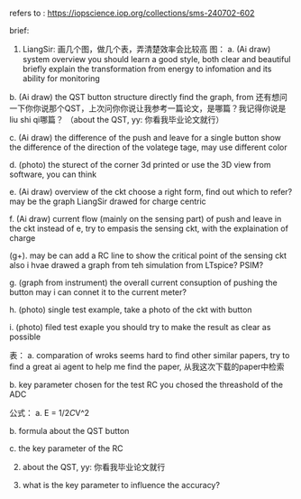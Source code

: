 
refers to : https://iopscience.iop.org/collections/sms-240702-602

brief: 



1. LiangSir: 画几个图，做几个表，弄清楚效率会比较高
图：
a. (Ai draw) system overview
you should learn a good style, both clear and beautiful
briefly explain the transformation from energy to infomation and its ability for monitoring

b. (Ai draw) the QST button structure
directly find the graph, from 
还有想问一下你你说那个QST，上次问你你说让我参考一篇论文，是哪篇？我记得你说是 liu shi qi哪篇？
（about the QST, yy: 你看我毕业论文就行）

c. (Ai draw) the difference of the push and leave for a single button
show the difference of the direction of the volatege tage, may use different color

d. (photo) the sturect of the corner 3d printed
or use the 3D view from software, you can think

e. (Ai draw) overview of the ckt
choose a right form, find out which to refer? may be the graph LiangSir drawed for charge centric

f. (Ai draw) current flow (mainly on the sensing part) of push and leave in the ckt
instead of e, try to empasis the sensing ckt, with the explaination of charge

(g+). may be can add a RC line to show the critical point of the sensing ckt
also i hvae drawed a graph from teh simulation from LTspice? PSIM?

g. (graph from instrument) the overall current consuption of pushing the button
may i can connet it to the current meter?

h. (photo) single test example, take a photo of the ckt with button


i. (photo) filed test exaple
you should try to make the result as clear as possible


表：
a. comparation of wroks
seems hard to find other similar papers, try to find a great ai agent to help me find the paper, 从我这次下载的paper中检索

b. key parameter chosen for the test
RC you chosed
the threashold of the ADC

公式：
a. E = 1/2*C*V^2

b. formula about the QST button

c. the key parameter of the RC

2. about the QST, yy: 你看我毕业论文就行


3. what is the key parameter to influence the accuracy?
